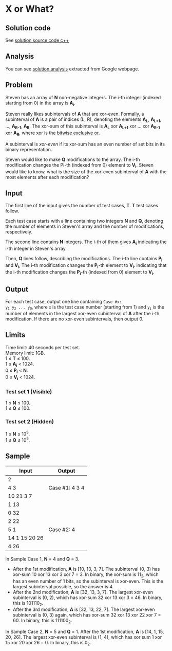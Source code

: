 # X or What?

## Solution code

See [solution source code c++](/Round%20D/X%20or%20What/solution.cpp)

## Analysis

You can see [solution analysis](/Round%20D/X%20or%20What/analysis.md) extracted from Google webpage.

## Problem

Steven has an array of **N** non-negative integers. The i-th integer (indexed starting from 0) in the array is **A<sub>i</sub>**.

Steven really likes subintervals of **A** that are xor-even. Formally, a subinterval of **A** is a pair of indices (L, R), denoting the elements **A<sub>L</sub>**, **A<sub>L+1</sub>**, ..., **A<sub>R-1</sub>**, **A<sub>R</sub>**. The xor-sum of this subinterval is **A<sub>L</sub>** xor **A<sub>L+1<sub>** xor ... xor **A<sub>R-1<sub>** xor **A<sub>R</sub>**, where xor is the [bitwise exclusive or](https://en.wikipedia.org/wiki/Bitwise_operation#XOR).

A subinterval is _xor-even_ if its xor-sum has an even number of set bits in its binary representation.

Steven would like to make **Q** modifications to the array. The i-th modification changes the Pi-th (indexed from 0) element to **V<sub>i</sub>**. Steven would like to know, what is the size of the xor-even subinterval of **A** with the most elements after each modification?

## Input

The first line of the input gives the number of test cases, **T**. **T** test cases follow.

Each test case starts with a line containing two integers **N** and **Q**, denoting the number of elements in Steven's array and the number of modifications, respectively.

The second line contains **N** integers. The i-th of them gives **A<sub>i</sub>** indicating the i-th integer in Steven's array.

Then, **Q** lines follow, describing the modifications. The i-th line contains **P<sub>i</sub>** and **V<sub>i</sub>**, The i-th modification changes the **P<sub>i</sub>**-th element to **V<sub>i</sub>**. indicating that the i-th modification changes the **P<sub>i</sub>**-th (indexed from 0) element to **V<sub>i</sub>**.

## Output

For each test case, output one line containing <code>Case #x: y<sub>1</sub> y<sub>2</sub> ... y<sub>Q</sub></code>, where `x` is the test case number (starting from 1) and <code>y<sub>i</sub></code> is the number of elements in the largest xor-even subinterval of **A** after the i-th modification. If there are no xor-even subintervals, then output 0.

## Limits

Time limit: 40 seconds per test set.<br>
Memory limit: 1GB.<br>
1 ≤ **T** ≤ 100.<br>
1 ≤ **A<sub>i</sub>** < 1024.<br>
0 ≤ **P<sub>i</sub>** < **N**.<br>
0 ≤ **V<sub>i</sub>** < 1024.

### Test set 1 (Visible)

1 ≤ **N** ≤ 100.<br>
1 ≤ **Q** ≤ 100.

### Test set 2 (Hidden)

1 ≤ **N** ≤ 10<sup>5</sup>.<br>
1 ≤ **Q** ≤ 10<sup>5</sup>.

## Sample

| Input         | Output         |
| ------------- | -------------- |
| 2             |                |
| 4 3           | Case #1: 4 3 4 |
| 10 21 3 7     |                |
| 1 13          |                |
| 0 32          |                |
| 2 22          |                |
| 5 1           | Case #2: 4     |
| 14 1 15 20 26 |                |
| 4 26          |                |

In Sample Case 1, **N** = 4 and **Q** = 3.

- After the 1st modification, **A** is [10, 13, 3, 7]. The subinterval (0, 3) has xor-sum 10 xor 13 xor 3 xor 7 = 3. In binary, the xor-sum is 11<sub>2</sub>, which has an even number of 1 bits, so the subinterval is xor-even. This is the largest subinterval possible, so the answer is 4.
- After the 2nd modification, **A** is [32, 13, 3, 7]. The largest xor-even subinterval is (0, 2), which has xor-sum 32 xor 13 xor 3 = 46. In binary, this is 101110<sub>2</sub>.
- After the 3rd modification, **A** is [32, 13, 22, 7]. The largest xor-even subinterval is (0, 3) again, which has xor-sum 32 xor 13 xor 22 xor 7 = 60. In binary, this is 111100<sub>2</sub>.

In Sample Case 2, **N** = 5 and **Q** = 1. After the 1st modification, **A** is [14, 1, 15, 20, 26]. The largest xor-even subinterval is (1, 4), which has xor sum 1 xor 15 xor 20 xor 26 = 0. In binary, this is 0<sub>2</sub>.
